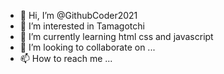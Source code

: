 - 👋 Hi, I’m @GithubCoder2021
- 👀 I’m interested in Tamagotchi
- 🌱 I’m currently learning html css and javascript
- 💞️ I’m looking to collaborate on ...
- 📫 How to reach me ...

<!---
GithubCoder2021/GithubCoder2021 is a ✨ special ✨ repository because its `README.md` (this file) appears on your GitHub profile.
You can click the Preview link to take a look at your changes.
--->
